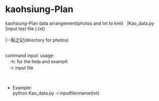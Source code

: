 # kaohsiung-Plan

kaohsiung-Plan data arrangement(photos and txt to kml)
  
|Kao_data.py</br>
|input text file (.txt)</br>  
|--點之記(directory for photos)</br>   

command input:
usage:  
 　-h: for the help and examplt  
 　-i: input file 
  
  
* Example:<br />
  python Kao_data.py -i inputfilenname(txt)
